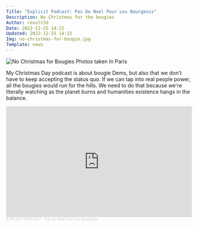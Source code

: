 ```yaml
---
Title: "Explicit Podcast: Pas De Noel Pour Les Bourgeois"
Description: No Christmas for the bougies
Author: revolt3d
Date: 2022-12-25 14:22
Updated: 2022-12-25 14:22
Img: no-christmas-for-bougie.jpg
Template: news
---
```

![No Christmas for Bougies Photos taken In Paris](%assets_url%/no-xmas-for-bougies.jpg)

My Christmas Day podcast is about bougie Dems, but also that we don't have to keep accepting the status quo. If we can tap into real people power, all the bougies would run for the hills. We need to do that because we're literally watching as the planet burns and humanities existence hangs in the balance.

<iframe width="100%" height="300" scrolling="no" frameborder="no" allow="autoplay" src="https://w.soundcloud.com/player/?url=https%3A//api.soundcloud.com/tracks/1410057301&color=%23ff5500&auto_play=false&hide_related=false&show_comments=true&show_user=true&show_reposts=false&show_teaser=true&visual=true"></iframe><div style="font-size: 10px; color: #cccccc;line-break: anywhere;word-break: normal;overflow: hidden;white-space: nowrap;text-overflow: ellipsis; font-family: Interstate,Lucida Grande,Lucida Sans Unicode,Lucida Sans,Garuda,Verdana,Tahoma,sans-serif;font-weight: 100;"><a href="https://soundcloud.com/user-920536464" title="EXPLICIT PODCAST" target="_blank" style="color: #cccccc; text-decoration: none;">EXPLICIT PODCAST</a> · <a href="https://soundcloud.com/user-920536464/pas-de-noel-pour-les-bourgeois" title="Pas de Noel Pour Les Bourgeois" target="_blank" style="color: #cccccc; text-decoration: none;">Pas de Noel Pour Les Bourgeois</a></div>
